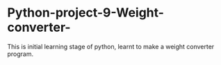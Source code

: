 # Python-project-9-Weight-converter-
This is initial learning stage of python, learnt to make a weight converter program.
